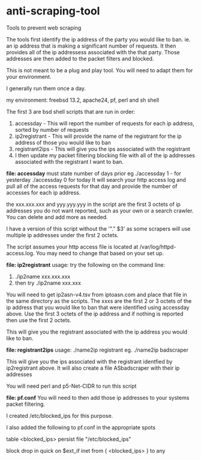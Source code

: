 # anti-scraping-tool
Tools to prevent web scraping

The tools first identify the ip address of the party you would like to ban. ie. an ip address that is making a significant number of requests.  It then provides all of the ip addressess associated with the that party.  Those addresses are then added to the packet filters and blocked.

This is not meant to be a plug and play tool.  You will need to adapt them for your environment.

I generally run them once a day.

my environment: freebsd 13.2, apache24, pf, perl and sh shell

The first 3 are bsd shell scripts that are run in order:

1. accessday - This will report the number of requests for each ip address, sorted by number of requests
2. ip2registrant - This will provide the name of the registrant for the ip address of those you would like to ban
3. registrant2ips - This will give you the ips associated with the registrant
4. I then update my packet filtering blocking file with all of the ip addresses associated with the registrant I want to ban. 

**file: accessday**
must state number of days prior eg ./accessday 1 - for yesterday ./accessday 0 for today
It will search your http access log and pull all of the access requests for that day and provide the number of accesses for each ip address.

the xxx.xxx.xxx and yyy.yyy.yyy in the script are the first 3 octets of ip addresses you do not want reported, such as your own or a search crawler.  You can delete and add more as needed.

I have a version of this script without the '"." $3' as some scrapers will use multiple ip addresses under the first 2 octets. 

The script assumes your http access file is located at /var/log/httpd-access.log.  You may need to change that based on your set up.

**file: ip2registrant**
usage: try the following on the command line:
1. ./ip2name xxx.xxx.xxx
2. then try ./ip2name xxx.xxx

You will need to get ip2asn-v4.tsv from iptoasn.com and place that file in the same directory as the scripts.  The xxxs are the first 2 or 3 octets of the ip address that you would like to ban that were identified using accessday above. Use the first 3 octets of the ip address and if nothing is reported then use the first 2 octets.

This will give you the registrant associated with the ip address you would like to ban. 

**file: registrant2ips**
usage: ./name2ip registrant   eg. ./name2ip badscraper

This will give you the ips associated with the registrant identfied by ip2registrant above. 
It will also create a file ASbadscraper with their ip addresses

You will need perl and p5-Net-CIDR to run this script

**file: pf.conf**
You will need to then add those ip addresses to your systems packet filtering.

I created /etc/blocked_ips for this purpose.  

I also added the following to pf.conf in the appropriate spots

table <blocked_ips> persist file "/etc/blocked_ips" 

block drop in quick on $ext_if inet from { <blocked_ips> } to any
